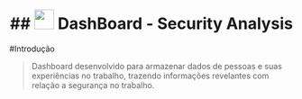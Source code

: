 <h1 align="center">
## <img src="image/title.png" width="35px;" alt=""/> DashBoard - Security Analysis
</h1>

#Introdução
 > Dashboard desenvolvido para armazenar dados de pessoas e suas experiências no trabalho, trazendo informações revelantes com relação a segurança no trabalho.